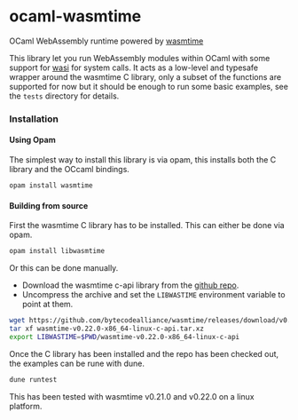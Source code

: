 # ocaml-wasmtime
OCaml WebAssembly runtime powered by [wasmtime](https://wasmtime.dev/)

This library let you run WebAssembly modules within OCaml with some
support for [wasi](https://wasi.dev/) for system calls.
It acts as a low-level and typesafe wrapper around the wasmtime C library,
only a subset of the functions are supported for now but it should be enough
to run some basic examples, see the `tests` directory for details.

### Installation

#### Using Opam

The simplest way to install this library is via opam, this installs both
the C library and the OCcaml bindings.

```bash
opam install wasmtime
```

#### Building from source

First the wasmtime C library has to be installed. This can either be done
via opam.
```bash
opam install libwasmtime
```
Or this can be done manually.
- Download the wasmtime c-api library from the [github repo](https://github.com/bytecodealliance/wasmtime/releases).
- Uncompress the archive and set the `LIBWASTIME` environment variable to point at them.
```bash
wget https://github.com/bytecodealliance/wasmtime/releases/download/v0.22.0/wasmtime-v0.22.0-x86_64-linux-c-api.tar.xz
tar xf wasmtime-v0.22.0-x86_64-linux-c-api.tar.xz
export LIBWASTIME=$PWD/wasmtime-v0.22.0-x86_64-linux-c-api
```

Once the C library has been installed and the repo has been checked out, the
examples can be rune with dune.
```bash
dune runtest
```


This has been tested with wasmtime v0.21.0 and v0.22.0 on a linux platform.
